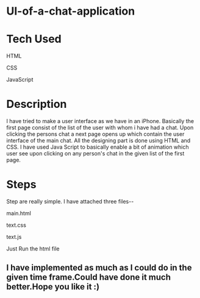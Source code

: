 # UI-of-a-chat-application

# Tech Used

HTML

CSS

JavaScript

# Description

I have tried to make a user interface as we have in an iPhone.
Basically the first page consist of the list of the user with whom i have had a chat.
Upon clicking the persons chat a next page opens up which contain the user interface of the main chat.
All the designing part is done using HTML and CSS.
I have used Java Script to basically enable a bit of animation which user see upon clicking on any person's chat in the given list of the first page.

# Steps

Step are really simple. I have attached three files--

main.html

text.css

text.js

Just Run the html file

## I have implemented as much as I could do in the given time frame.Could have done it much better.Hope you like it :)
